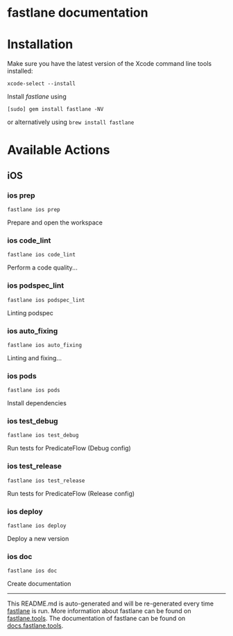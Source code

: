 fastlane documentation
================
# Installation

Make sure you have the latest version of the Xcode command line tools installed:

```
xcode-select --install
```

Install _fastlane_ using
```
[sudo] gem install fastlane -NV
```
or alternatively using `brew install fastlane`

# Available Actions
## iOS
### ios prep
```
fastlane ios prep
```
Prepare and open the workspace
### ios code_lint
```
fastlane ios code_lint
```
Perform a code quality...
### ios podspec_lint
```
fastlane ios podspec_lint
```
Linting podspec
### ios auto_fixing
```
fastlane ios auto_fixing
```
Linting and fixing...
### ios pods
```
fastlane ios pods
```
Install dependencies
### ios test_debug
```
fastlane ios test_debug
```
Run tests for PredicateFlow (Debug config)
### ios test_release
```
fastlane ios test_release
```
Run tests for PredicateFlow (Release config)
### ios deploy
```
fastlane ios deploy
```
Deploy a new version
### ios doc
```
fastlane ios doc
```
Create documentation

----

This README.md is auto-generated and will be re-generated every time [fastlane](https://fastlane.tools) is run.
More information about fastlane can be found on [fastlane.tools](https://fastlane.tools).
The documentation of fastlane can be found on [docs.fastlane.tools](https://docs.fastlane.tools).
